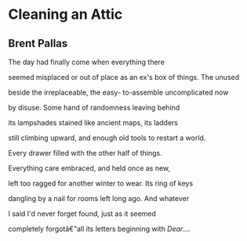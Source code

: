 # Cleaning an Attic
## Brent Pallas
The day had finally come
when everything there

seemed misplaced or out of place
as an ex's box of things. The unused

beside the irreplaceable, the easy-
to-assemble uncomplicated now

by disuse. Some hand
of randomness leaving behind

its lampshades stained
like ancient maps, its ladders

still climbing upward, and enough
old tools to restart a world.

Every drawer filled
with the other half of things.

Everything care embraced,
and held once as new,

left too ragged for another winter
to wear. Its ring of keys

dangling by a nail
for rooms left long ago. And whatever

I said I'd never forget
found, just as it seemed

completely forgotâ€"all its letters
beginning with _Dear...._